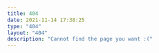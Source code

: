 ```yaml
---
title: 404
date: 2021-11-14 17:38:25
type: "404"
layout: "404"
description: "Cannot find the page you want :("
---
```

